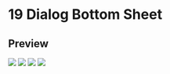 # 19 Dialog Bottom Sheet

## Preview

<img src="https://res.cloudinary.com/dfeenbdhb/image/upload/v1664201036/alterra_gif/19%20Dialog%20Bottom%20Sheet/task_preview_1.gif">
<img src="https://res.cloudinary.com/dfeenbdhb/image/upload/v1664201040/alterra_gif/19%20Dialog%20Bottom%20Sheet/task_preview_2.gif">
<img src="https://res.cloudinary.com/dfeenbdhb/image/upload/v1664201032/alterra_gif/19%20Dialog%20Bottom%20Sheet/task_preview_3.gif">

<img src="https://ik.imagekit.io/dwyazn7ig/alterra_screenshot/tasks_8QwYrEHPkX.jpg?ik-sdk-version=javascript-1.4.3&updatedAt=1664194836037"/>
